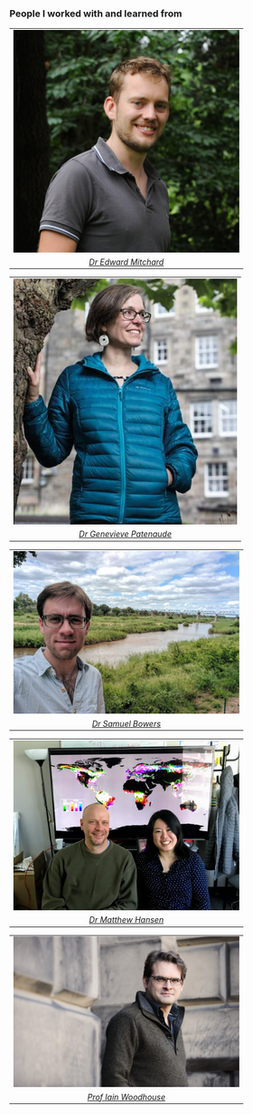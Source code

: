 <!-- Global site tag (gtag.js) - Google Analytics -->
<script async src="https://www.googletagmanager.com/gtag/js?id=UA-151917115-1"></script>
<script>
  window.dataLayer = window.dataLayer || [];
  function gtag(){dataLayer.push(arguments);}
  gtag('js', new Date());

  gtag('config', 'UA-151917115-1');
</script>
### People I worked with and learned from 
<table cellspacing="2" cellpadding="2" border="0">
<tr>
<td><center><img src="img/emitchard.jpeg" width="400"></center></td>
</tr>
<tr>
  <td><em><center><a href="https://www.geos.ed.ac.uk/homes/emitchar">Dr Edward Mitchard</a></center></em></td>
</tr>
</table>

<table cellspacing="2" cellpadding="2" border="0">
<tr>
<td><center><img src="img/gpatenaude.jpeg"></center></td>
</tr>
<tr>
<td><em><center><a href="https://www.research.ed.ac.uk/portal/en/persons/genevieve-patenaude(2e4ec6cd-5b23-4a94-a913-9be4c828428e).html">Dr Genevieve Patenaude</a></center></em></td>
</tr>
</table>

<table cellspacing="2" cellpadding="2" border="0">
<tr>
<td><center><img src="img/sb.jpeg" width="400"></center></td>
</tr>
<tr>
  <td><em><center><a href="https://sambowers.bitbucket.io/">Dr Samuel Bowers</a></center></em></td>
</tr>
</table>

<table cellspacing="2" cellpadding="2" border="0">
<tr>
<td><center><img src="img/mh.jpeg" width="400"></center></td>
</tr>
<tr>
<td><em><center><a href="https://geog.umd.edu/facultyprofile/hansen/matthew-c.">Dr Matthew Hansen</a></center></em></td>
</tr>
</table>

<table cellspacing="2" cellpadding="2" border="0">
<tr>
<td><center><img src="img/iainwoodhouse.jpg" width="400"></center></td>
</tr>
<tr>
  <td><em><center><a href="https://www.geos.ed.ac.uk/homes/ihw/">Prof Iain Woodhouse</a></center></em></td>
</tr>
</table>
